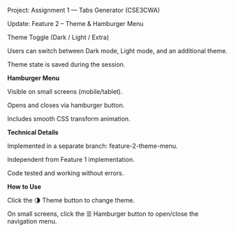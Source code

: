 Project: Assignment 1 — Tabs Generator (CSE3CWA)

Update: Feature 2 – Theme & Hamburger Menu

Theme Toggle (Dark / Light / Extra)

Users can switch between Dark mode, Light mode, and an additional theme.

Theme state is saved during the session.

**Hamburger Menu**

Visible on small screens (mobile/tablet).

Opens and closes via hamburger button.

Includes smooth CSS transform animation.

**Technical Details**

Implemented in a separate branch: feature-2-theme-menu.

Independent from Feature 1 implementation.

Code tested and working without errors.

**How to Use**

Click the 🌗 Theme button to change theme.

On small screens, click the ☰ Hamburger button to open/close the navigation menu.